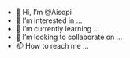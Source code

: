 - 👋 Hi, I’m @Aisopi
- 👀 I’m interested in ...
- 🌱 I’m currently learning ...
- 💞️ I’m looking to collaborate on ...
- 📫 How to reach me ...

<!---
Aisopi/Aisopi is a ✨ special ✨ repository because its `README.md` (this file) appears on your GitHub profile.
You can click the Preview link to take a look at your changes.
--->
